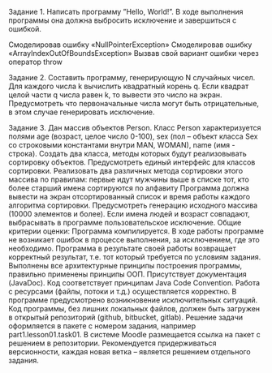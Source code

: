 Задание 1. Написать программу ”Hello, World!”. В ходе выполнения программы она должна выбросить исключение и завершиться с ошибкой.

Смоделировав ошибку «NullPointerException»
Смоделировав ошибку «ArrayIndexOutOfBoundsException»
Вызвав свой вариант ошибки через оператор throw


Задание 2. Составить программу, генерирующую N случайных чисел. Для каждого числа k вычислить квадратный корень q. Если квадрат целой части q числа равен k, то вывести это число на экран. Предусмотреть что первоначальные числа могут быть отрицательные, в этом случае генерировать исключение.


Задание 3. Дан массив объектов Person. Класс Person характеризуется полями age (возраст, целое число 0-100), sex (пол – объект класса Sex со строковыми константами внутри MAN, WOMAN), name (имя - строка). Создать два класса, методы которых будут реализовывать сортировку объектов. Предусмотреть единый интерфейс для классов сортировки. Реализовать два различных метода сортировки этого массива по правилам:
первые идут мужчины
выше в списке тот, кто более старший
имена сортируются по алфавиту
Программа должна вывести на экран отсортированный список и время работы каждого алгоритма сортировки.
Предусмотреть генерацию исходного массива (10000 элементов и более).
Если имена людей и возраст совпадают, выбрасывать в программе пользовательское исключение.
Общие критерии оценки:
Программа компилируется.
В ходе работы программе не возникает ошибок в процессе выполнения, за исключением, где это необходимо.
Программа в результате своей работы возвращает корректный результат, т.е. тот который требуется по условиям задания.
Выполнены все архитектурные принципы построения программы, правильно применены принципы ООП.
Присутствует документация (JavaDoc).
Код соответствует принципам Java Code Convention.
Работа с ресурсами (файлы, потоки и т.д.) осуществляется корректно.
В программе предусмотрено возникновение исключительных ситуаций.
Код программы, без лишних локальных файлов, должен быть загружен в открытый репозиторий (github, bitbucket, gitlab).
Решение задачи оформляется в пакете с номером задания, например part1.lesson01.task01. В системе Moodle размещается ссылка на пакет с решением в репозитории.  Рекомендуется придерживаться версионности, каждая новая ветка – является решением отдельного задания.
